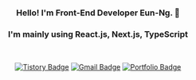 <div align="center">

### Hello! I'm Front-End Developer **Eun-Ng**. 👋
### I'm mainly using React.js, Next.js, TypeScript

<br />

[![Tistory Badge](https://img.shields.io/badge/Blog-2E9596?style=flat-square&labelColor=2E9596&logo=Tistory&link=https://eun-ng.tistory.com/)](https://eun-ng.tistory.com/)
[![Gmail Badge](https://img.shields.io/badge/-eunng.dev@gmail.com-c14438?style=flat-square&logo=Gmail&logoColor=white&link=mailto:eunng.dev@gmail.com)](mailto:eunng.dev@gmail.com)
[![Portfolio Badge](https://img.shields.io/badge/My_Portfolio-494949?style=flat-square&logo=Vercel&link=https://eunng.com/)](https://eunng-next-portfolio.vercel.app/)
 
</div>
